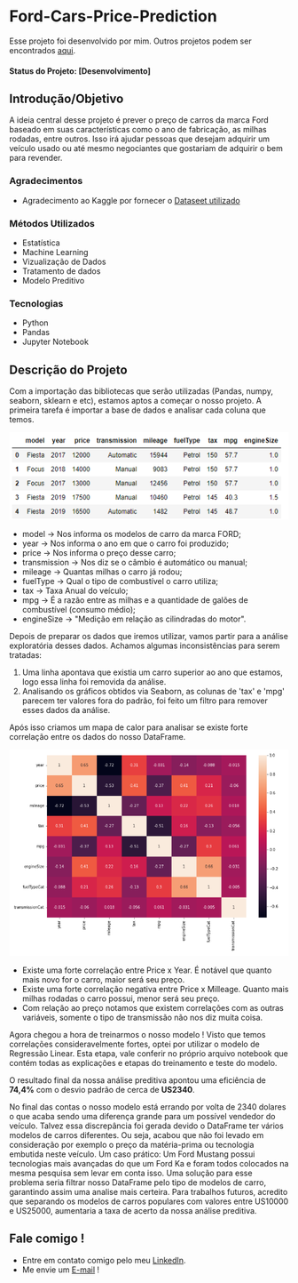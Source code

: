 # Ford-Cars-Price-Prediction

Esse projeto foi desenvolvido por mim. Outros projetos podem ser encontrados [aqui](https://github.com/mvsampaio98).

#### Status do Projeto: [Desenvolvimento]

## Introdução/Objetivo
A ideia central desse projeto é prever o preço de carros da marca Ford baseado em suas características como o ano de fabricação, as milhas rodadas, entre outros. Isso irá ajudar pessoas que desejam adquirir um veículo usado ou até mesmo negociantes que gostariam de adquirir o bem para revender.
### Agradecimentos
* Agradecimento ao Kaggle por fornecer o [Dataseet utilizado](https://www.kaggle.com/datasets/adhurimquku/ford-car-price-prediction)

### Métodos Utilizados
* Estatística
* Machine Learning
* Vizualização de Dados
* Tratamento de dados
* Modelo Preditivo

### Tecnologias
* Python
* Pandas
* Jupyter Notebook

## Descrição do Projeto

Com a importação das bibliotecas que serão utilizadas (Pandas, numpy, seaborn, sklearn e etc), estamos aptos a começar o nosso projeto. A primeira tarefa é importar a base de dados e analisar cada coluna que temos.

<p align="center"><img src="https://github.com/mvsampaio98/Ford-Cars-Price-Prediction/blob/main/img/Figura1.PNG" alt="Tabela1"></p>

* model -> Nos informa os modelos de carro da marca FORD;
* year -> Nos informa o ano em que o carro foi produzido;
* price -> Nos informa o preço desse carro;
* transmission -> Nos diz se o câmbio é automático ou manual;
* mileage -> Quantas milhas o carro já rodou;
* fuelType -> Qual o tipo de combustível o carro utiliza;
* tax -> Taxa Anual do veículo;
* mpg -> É a razão entre as milhas e a quantidade de galões de combustível (consumo médio);
* engineSize -> "Medição em relação as cilindradas do motor".

Depois de preparar os dados que iremos utilizar, vamos partir para a análise exploratória desses dados. Achamos algumas inconsistências para serem tratadas:

1. Uma linha apontava que existia um carro superior ao ano que estamos, logo essa linha foi removida da análise.
2. Analisando os gráficos obtidos via Seaborn, as colunas de 'tax' e 'mpg' parecem ter valores fora do padrão, foi feito um filtro para remover esses dados da análise.

Após isso criamos um mapa de calor para analisar se existe forte correlação entre os dados do nosso DataFrame.

<p align="center"><img src="https://github.com/mvsampaio98/Ford-Cars-Price-Prediction/blob/main/img/Figura2.PNG" alt="Figura2"></p>

* Existe uma forte correlação entre Price x Year. É notável que quanto mais novo for o carro, maior será seu preço.
* Existe uma forte correlação negativa entre Price x Milleage. Quanto mais milhas rodadas o carro possui, menor será seu preço.
* Com relação ao preço notamos que existem correlações com as outras variáveis, somente o tipo de transmissão não nos diz muita coisa.

Agora chegou a hora de treinarmos o nosso modelo ! Visto que temos correlações consideravelmente fortes, optei por utilizar o modelo de Regressão Linear. Esta etapa, vale conferir no próprio arquivo notebook que contém todas as explicações e etapas do treinamento e teste do modelo.

O resultado final da nossa análise preditiva apontou uma eficiência de **74,4%** com o desvio padrão de cerca de **US2340**.

No final das contas o nosso modelo está errando por volta de 2340 dolares o que acaba sendo uma diferença grande para um possível vendedor do veículo. Talvez essa discrepância foi gerada devido o DataFrame ter vários modelos de carros diferentes. Ou seja, acabou que não foi levado em consideração por exemplo o preço da matéria-prima ou tecnologia embutida neste veículo. Um caso prático: Um Ford Mustang possui tecnologias mais avançadas do que um Ford Ka e foram todos colocados na mesma pesquisa sem levar em conta isso. Uma solução para esse problema seria filtrar nosso DataFrame pelo tipo de modelos de carro, garantindo assim uma analise mais certeira. Para trabalhos futuros, acredito que separando os modelos de carros populares com valores entre US10000 e US25000, aumentaria a taxa de acerto da nossa análise preditiva.

## Fale comigo !
* Entre em contato comigo pelo meu [LinkedIn](https://www.linkedin.com/in/marcelo-victor-sa-coqueiro-sampaio/).
* Me envie um [E-mail](mailto:mvsampaio98@gmail.com) !

